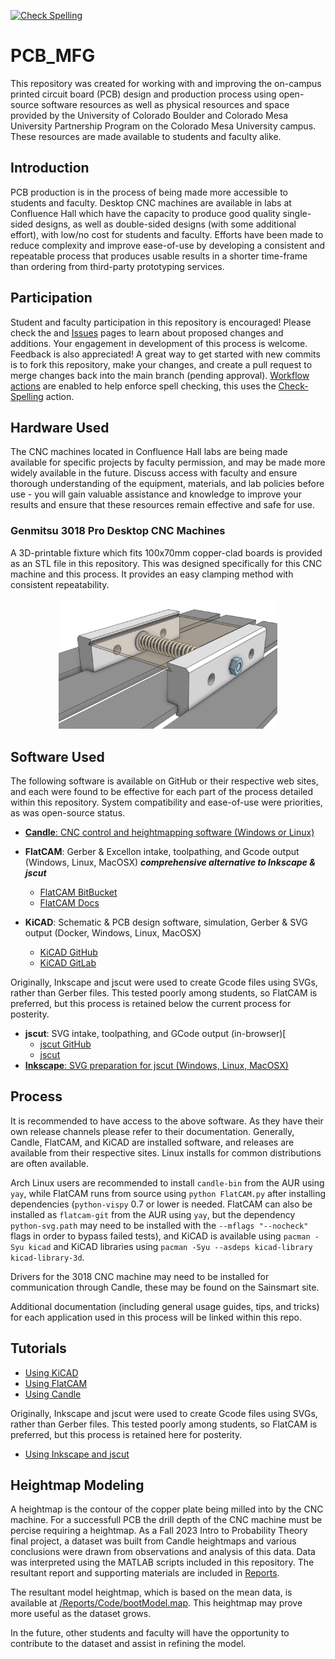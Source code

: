 [![Check Spelling](https://github.com/Jbsco/PCB_MFG/actions/workflows/spelling.yml/badge.svg)](https://github.com/Jbsco/PCB_MFG/actions/workflows/spelling.yml)

# PCB_MFG

This repository was created for working with and improving the on-campus printed circuit board (PCB) design and production process using open-source software resources as well as physical resources and space provided by the University of Colorado Boulder and Colorado Mesa University Partnership Program on the Colorado Mesa University campus. These resources are made available to students and faculty alike.

## Introduction

PCB production is in the process of being made more accessible to students and faculty. Desktop CNC machines are available in labs at Confluence Hall which have the capacity to produce good quality single-sided designs, as well as double-sided designs (with some additional effort), with low/no cost for students and faculty. Efforts have been made to reduce complexity and improve ease-of-use by developing a consistent and repeatable process that produces usable results in a shorter time-frame than ordering from third-party prototyping services.

## Participation

Student and faculty participation in this repository is encouraged! Please check the <a href="../../discussions"></a> and <a href="../../issues">Issues</a> pages to learn about proposed changes and additions. Your engagement in development of this process is welcome. Feedback is also appreciated!
A great way to get started with new commits is to fork this repository, make your changes, and create a pull request to merge changes back into the main branch (pending approval). [Workflow actions](https://github.com/Jbsco/PCB_MFG/actions) are enabled to help enforce spell checking, this uses the [Check-Spelling](https://github.com/marketplace/actions/check-spelling) action.

## Hardware Used

The CNC machines located in Confluence Hall labs are being made available for specific projects by faculty permission, and may be made more widely available in the future. Discuss access with faculty and ensure thorough understanding of the equipment, materials, and lab policies before use - you will gain valuable assistance and knowledge to improve your results and ensure that these resources remain effective and safe for use.

### Genmitsu 3018 Pro Desktop CNC Machines

A 3D-printable fixture which fits 100x70mm copper-clad boards is provided as an STL file in this repository. This was designed specifically for this CNC machine and this process. It provides an easy clamping method with consistent repeatability.

<p align="center">
  <img src="Documentation/images/3018_Fixture.png" width="350" title="100x70mm Fixture Design">
</p>

## Software Used

The following software is available on GitHub or their respective web sites, and each were found to be effective for each part of the process detailed within this repository. System compatibility and ease-of-use were priorities, as was open-source status.

* [**Candle**: CNC control and heightmapping software (Windows or Linux)](https://github.com/Denvi/Candle)

* **FlatCAM**: Gerber & Excellon intake, toolpathing, and Gcode output (Windows, Linux, MacOSX) ***comprehensive alternative to Inkscape & jscut***
  * [FlatCAM BitBucket](https://bitbucket.org/jpcgt/flatcam/src/master)
  * [FlatCAM Docs](http://flatcam.org)

* **KiCAD**: Schematic & PCB design software, simulation, Gerber & SVG output (Docker, Windows, Linux, MacOSX)
  * [KiCAD GitHub](https://github.com/KiCad)
  * [KiCAD GitLab](https://gitlab.com/kicad)

Originally, Inkscape and jscut were used to create Gcode files using SVGs, rather than Gerber files. This tested poorly among students, so FlatCAM is preferred, but this process is retained below the current process for posterity.

* **jscut**: SVG intake, toolpathing, and GCode output (in-browser)[
  * [jscut GitHub](https://github.com/tbfleming/jscut)
  * [jscut](https://jscut.org) 
* [**Inkscape**: SVG preparation for jscut (Windows, Linux, MacOSX) ](https://github.com/inkscape/inkscape)

## Process

It is recommended to have access to the above software. As they have their own release channels please refer to their documentation. Generally, Candle, FlatCAM, and KiCAD are installed software, and releases are available from their respective sites. Linux installs for common distributions are often available.

Arch Linux users are recommended to install `candle-bin` from the AUR using `yay`, while FlatCAM runs from source using `python FlatCAM.py` after installing dependencies (`python-vispy` 0.7 or lower is needed. FlatCAM can also be installed as `flatcam-git` from the AUR using `yay`, but the dependency `python-svg.path` may need to be installed with the `--mflags "--nocheck"` flags in order to bypass failed tests), and KiCAD is available using `pacman -Syu kicad` and KiCAD libraries using `pacman -Syu --asdeps kicad-library kicad-library-3d`.

Drivers for the 3018 CNC machine may need to be installed for communication through Candle, these may be found on the Sainsmart site.

Additional documentation (including general usage guides, tips, and tricks) for each application used in this process will be linked within this repo.

## Tutorials

* [Using KiCAD](Documentation/using_KiCAD.md)
* [Using FlatCAM](Documentation/using_FlatCAM.md)
* [Using Candle](Documentation/using_Candle.md)

Originally, Inkscape and jscut were used to create Gcode files using SVGs, rather than Gerber files. This tested poorly among students, so FlatCAM is preferred, but this process is retained here for posterity.

* [Using Inkscape and jscut](Documentation/using_Inkscape_JSCut.md)

## Heightmap Modeling
A heightmap is the contour of the copper plate being milled into by the CNC machine. For a successfull PCB the drill depth of the CNC machine must be percise requiring a heightmap. As a Fall 2023 Intro to Probability Theory final project, a dataset was built from Candle heightmaps and various conclusions were drawn from observations and analysis of this data. Data was interpreted using the MATLAB scripts included in this repository. The resultant report and supporting materials are included in [Reports](/Reports/).

The resultant model heightmap, which is based on the mean data, is available at [/Reports/Code/bootModel.map](/Reports/Code/bootModel.map). This heightmap may prove more useful as the dataset grows.

In the future, other students and faculty will have the opportunity to contribute to the dataset and assist in refining the model.
